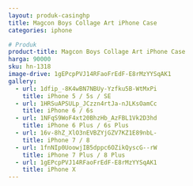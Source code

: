 ```yaml
---
layout: produk-casinghp
title: Magcon Boys Collage Art iPhone Case
categories: iphone

# Produk
product-title: Magcon Boys Collage Art iPhone Case
harga: 90000
sku: hn-1318
image-drive: 1gEPcpPVJ14RFaoFrEdF-E8rMzYYSqAK1
gallery:
  - url: 1dfip_-8K4wBN7NBUy-Yzfku5B-WtMxPi
    title: iPhone 5 / 5s / SE
  - url: 1HRSuAPSULp_JCzzn4rtJa-nJLKsOamCc
    title: iPhone 6 / 6s
  - url: 1NFqS9WoF4xt20BhzHb_AzFBL1Vk2D3hd
    title: iPhone 6 Plus / 6s Plus
  - url: 16v-8hZ_XlO3nEVBZYjGZV7KZ1E89nbL-
    title: iPhone 7 / 8
  - url: 1fnNIp0UoowjIB5dppc6OZikQyscG--rW
    title: iPhone 7 Plus / 8 Plus
  - url: 1gEPcpPVJ14RFaoFrEdF-E8rMzYYSqAK1
    title: iPhone X
---
```

